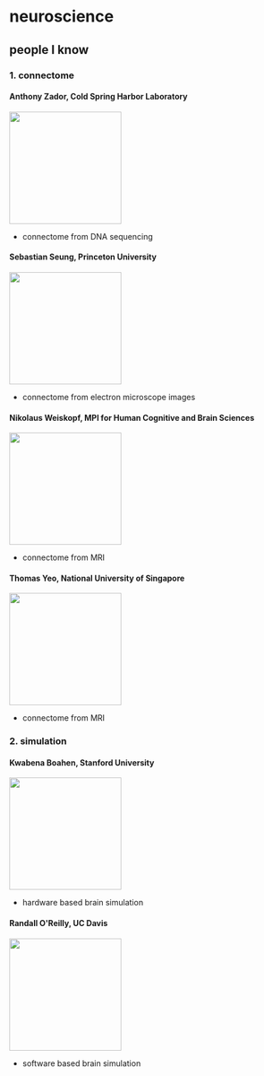 
# neuroscience

## people I know

### 1. connectome

#### Anthony Zador, Cold Spring Harbor Laboratory

<img src="https://www.cshl.edu/wp-content/uploads/2022/02/Anthony-Zador_profile.jpg" width="200">

- connectome from DNA sequencing

#### Sebastian Seung, Princeton University

<img src="https://pni.princeton.edu/sites/default/files/styles/people_directory/public/images/faculty-details/seung.jpg?itok=S_aPILT4" width="200">

- connectome from electron microscope images

#### Nikolaus Weiskopf, MPI for Human Cognitive and Brain Sciences

<img src="https://pbs.twimg.com/profile_images/1012783452561829888/1DVGKCE2_400x400.jpg" width="200">

- connectome from MRI

#### Thomas Yeo, National University of Singapore

<img src="https://scholar.googleusercontent.com/citations?view_op=medium_photo&user=BOUzsU8AAAAJ&citpid=4" width="200">

- connectome from MRI

### 2. simulation

#### Kwabena Boahen, Stanford University

<img src="https://pi.tedcdn.com/r/pe.tedcdn.com/images/ted/49862_254x191.jpg?w=255" width="200">

- hardware based brain simulation

#### Randall O'Reilly, UC Davis

<img src="https://psychology.ucdavis.edu/people/oreilly/image_normal" width="200">

- software based brain simulation
